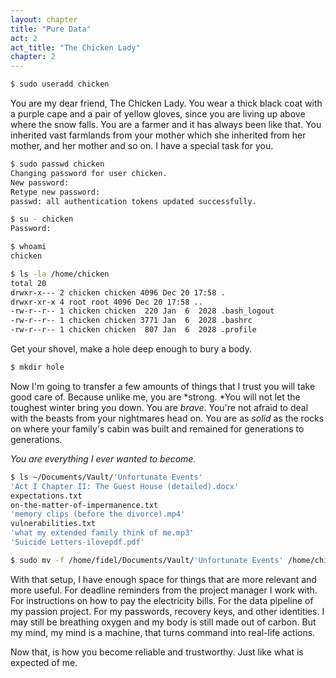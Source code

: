 ```yaml
---
layout: chapter
title: "Pure Data"
act: 2
act_title: "The Chicken Lady"
chapter: 2
---
```


```bash
$ sudo useradd chicken		
```

You are my dear friend, The Chicken Lady. You wear a thick black coat with a purple cape and a pair of yellow gloves, since you are living up above where the snow falls. You are a farmer and it has always been like that. You inherited vast farmlands from your mother which she inherited from her mother, and her mother and so on. I have a special task for you. 

```bash
$ sudo passwd chicken
Changing password for user chicken.
New password:
Retype new password:
passwd: all authentication tokens updated successfully.
```

```bash
$ su - chicken
Password:
```

```bash
$ whoami
chicken
```

```bash
$ ls -la /home/chicken
total 20
drwxr-x--- 2 chicken chicken 4096 Dec 20 17:58 .
drwxr-xr-x 4 root root 4096 Dec 20 17:58 ..
-rw-r--r-- 1 chicken chicken  220 Jan  6  2028 .bash_logout
-rw-r--r-- 1 chicken chicken 3771 Jan  6  2028 .bashrc
-rw-r--r-- 1 chicken chicken  807 Jan  6  2028 .profile
```

Get your shovel, make a hole deep enough to bury a body. 

```bash
$ mkdir hole
```

Now I'm going to transfer a few amounts of things that I trust you will take good care of. Because unlike me, you are *strong. *You will not let the toughest winter bring you down. You are *brave*. You're not afraid to deal with the beasts from your nightmares head on. You are as *solid* as the rocks on where your family's cabin was built and remained for generations to generations. 

*You are everything I ever wanted to become.*

```bash
$ ls ~/Documents/Vault/'Unfortunate Events'
'Act I Chapter II: The Guest House (detailed).docx'    
expectations.txt   
on-the-matter-of-impermanence.txt
'memory clips (before the divorce).mp4'   
vulnerabilities.txt          
'what my extended family think of me.mp3'              
'Suicide Letters-ilovepdf.pdf'
```

```bash
$ sudo mv -f /home/fidel/Documents/Vault/'Unfortunate Events' /home/chicken/hole
```

With that setup, I have enough space for things that are more relevant and more useful. For deadline reminders from the project manager I work with. For instructions on how to pay the electricity bills. For the data pipeline of my passion project. For my passwords, recovery keys, and other identities. I may still be breathing oxygen and my body is still made out of carbon. But my mind, my mind is a machine, that turns command into real-life actions.

Now that, is how you become reliable and trustworthy. Just like what is expected of me.